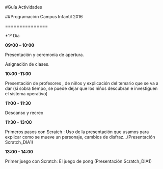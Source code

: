 #Guía Actividades

##Programación Campus Infantil 2016

===============

*1º Día

**09:00 – 10:00**

Presentación y ceremonia de apertura.

Asignación de clases.

**10:00 -11:00**

Presentación de profesores , de niños y explicación del temario que se va a dar (si sobra tiempo, se puede dejar que los niños descubran e investiguen el sistema operativo)

**11:00 - 11:30**

Descanso y recreo

**11:30 - 13:00**

Primeros pasos con Scratch : Uso de la presentación que usamos para explicar como se mueve un personaje, cambios de disfraz...(Presentación Scratch_DIA1)

**13:00 - 14:00**

Primer juego con Scratch: El juego de pong (Presentación Scratch_DIA1)
